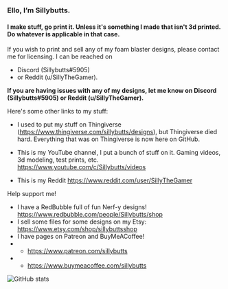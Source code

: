 ### Ello, I’m Sillybutts.
#### I make stuff, go print it. Unless it's something I made that isn't 3d printed. Do whatever is applicable in that case. 

If you wish to print and sell any of my foam blaster designs, please contact me for licensing. 
I can be reached on 
- Discord (Sillybutts#5905) 
- or Reddit (u/SillyTheGamer).

**If you are having issues with any of my designs, let me know on Discord (Sillybutts#5905) or Reddit (u/SillyTheGamer).**

Here's some other links to my stuff:

- I used to put my stuff on Thingiverse (https://www.thingiverse.com/sillybutts/designs), but Thingiverse died hard. Everything that was on Thingiverse is now here on GitHub.

- This is my YouTube channel, I put a bunch of stuff on it. Gaming videos, 3d modeling, test prints, etc. https://www.youtube.com/c/Sillybutts/videos

- This is my Reddit https://www.reddit.com/user/SillyTheGamer


Help support me!

- I have a RedBubble full of fun Nerf-y designs! https://www.redbubble.com/people/Sillybutts/shop
- I sell some files for some designs on my Etsy: https://www.etsy.com/shop/sillybuttsshop
- I have pages on Patreon and BuyMeACoffee! 
- - https://www.patreon.com/sillybutts
- - https://www.buymeacoffee.com/sillybutts 


![GitHub stats](https://github-readme-stats.vercel.app/api?username=Sillybutts&show_icons=true)  
